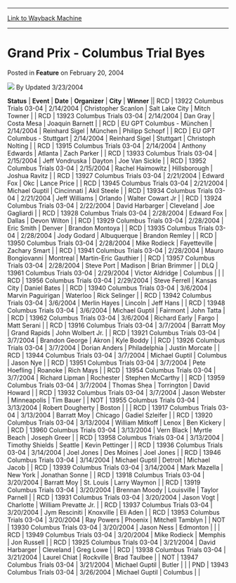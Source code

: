 
---
[Link to Wayback Machine](https://web.archive.org/web/20211028080853/https://magic.wizards.com/en/articles/archive/feature/grand-prix-columbus-trial-byes-2004-02-20)

[_metadata_:wayback_url]:- "https://magic.wizards.com/en/articles/archive/feature/grand-prix-columbus-trial-byes-2004-02-20"
[_metadata_:wayback_raw_url]:- "https://web.archive.org/web/20211028080853id_/https://magic.wizards.com/en/articles/archive/feature/grand-prix-columbus-trial-byes-2004-02-20"
[_metadata_:wayback_capture_timestamp]:- "2021-10-28 08:08:53+00:00"
[_metadata_:description]:- "StatusEventDateOrganizerCityWinnerRCD13922 Columbus Trials 03-042/14/2004Christopher ScanlonSalt Lake CityMitch Towner RCD13923 Columbus Trials 03-042/14/2004Dan GrayCosta MesaJoaquin Barnett RCDEU GPT Columbus - München2/14/2004Reinhard SigelMünchenPhilipp SchopfRCDEU GPT Columbus - Stuttgart2/14/2004Reinhard SigelStuttgartChristoph NoltingRCD13915 Columbus Trials"
[_metadata_:generator]:- "Drupal 7 (http://drupal.org)"
[_metadata_:publish_date]:- "2004-02-20"
---


Grand Prix - Columbus Trial Byes
================================



 Posted in **Feature**
 on February 20, 2004 






![](https://media.magic.wizards.com/styles/auth_small/public/generic-avatar-150_403.png)
By Updated 3/23/2004













 **Status** | **Event** | **Date** | **Organizer** | **City** | **Winner** || RCD | 13922 Columbus Trials 03-04 | 2/14/2004 | Christopher Scanlon | Salt Lake City | Mitch Towner  |
| RCD | 13923 Columbus Trials 03-04 | 2/14/2004 | Dan Gray | Costa Mesa | Joaquin Barnett  |
| RCD | EU GPT Columbus - München | 2/14/2004 | Reinhard Sigel | München | Philipp Schopf |
| RCD | EU GPT Columbus - Stuttgart | 2/14/2004 | Reinhard Sigel | Stuttgart | Christoph Nolting |
| RCD | 13915 Columbus Trials 03-04 | 2/14/2004 | Anthony Edwards | Atlanta | Zach Parker |
| RCD | 13933 Columbus Trials 03-04 | 2/15/2004 | Jeff Vondruska | Dayton | Joe Van Sickle |
| RCD | 13952 Columbus Trials 03-04 | 2/15/2004 | Rachel Haimowitz | Hillsborough | Joshua Ravitz  |
| RCD | 13927 Columbus Trials 03-04 | 2/21/2004 | Edward Fox | Okc | Lance Price |
| RCD | 13945 Columbus Trials 03-04 | 2/21/2004 | Michael Guptil | Cincinnati | Akil Steele |
| RCD | 13934 Columbus Trials 03-04 | 2/21/2004 | Jeff Williams | Orlando | Walter Cowart Jr |
| RCD | 13924 Columbus Trials 03-04 | 2/22/2004 | David Harbarger | Cleveland | Joe Gagliardi |
| RCD | 13928 Columbus Trials 03-04 | 2/28/2004 | Edward Fox | Dallas | Devon Wilton  |
| RCD | 13929 Columbus Trials 03-04 | 2/28/2004 | Eric Smith | Denver | Brandon Montoya  |
| RCD | 13935 Columbus Trials 03-04 | 2/28/2004 | Jody Godard | Albuquerque | Brandon Remley  |
| RCD | 13950 Columbus Trials 03-04 | 2/28/2004 | Mike Rodieck | Fayetteville | Zachary Smart  |
| RCD | 13941 Columbus Trials 03-04 | 2/28/2004 | Mauro Bongiovanni | Montreal | Martin-Eric Gauthier  |
| RCD | 13957 Columbus Trials 03-04 | 2/28/2004 | Steve Port | Madison | Brian Brimmer  |
| DLQ | 13961 Columbus Trials 03-04 | 2/29/2004 | Victor Aldridge | Columbus |  |
| RCD | 13956 Columbus Trials 03-04 | 2/29/2004 | Steve Ferrell | Kansas City | Daniel Bates  |
| RCD | 13940 Columbus Trials 03-04 | 3/6/2004 | Marvin Paguirigan | Waterloo | Rick Selinger |
| RCD | 13942 Columbus Trials 03-04 | 3/6/2004 | Merlin Hayes | Lincoln | Jeff Hans |
| RCD | 13948 Columbus Trials 03-04 | 3/6/2004 | Michael Guptil | Fairmont | John Tatta |
| RCD | 13962 Columbus Trials 03-04 | 3/6/2004 | Richard Early | Fargo | Matt Serani |
| RCD | 13916 Columbus Trials 03-04 | 3/7/2004 | Barratt Moy | Grand Rapids | John Wolbert Jr. |
| RCD | 13921 Columbus Trials 03-04 | 3/7/2004 | Brandon George | Akron | Kyle Boddy  |
| RCD | 13926 Columbus Trials 03-04 | 3/7/2004 | Dorian Anders | Philadelphia | Justin Morcate  |
| RCD | 13944 Columbus Trials 03-04 | 3/7/2004 | Michael Guptil | Columbus | Jason Nye  |
| RCD | 13951 Columbus Trials 03-04 | 3/7/2004 | Pete Hoefling | Roanoke | Rich Mays  |
| RCD | 13954 Columbus Trials 03-04 | 3/7/2004 | Richard Lipman | Rochester | Stephen McCarthy  |
| RCD | 13959 Columbus Trials 03-04 | 3/7/2004 | Thomas Shea | Torrington | David Howard  |
| RCD | 13932 Columbus Trials 03-04 | 3/7/2004 | Jason Webster | Minneapolis | Tim Bauer  |
| NOT | 13955 Columbus Trials 03-04 | 3/13/2004 | Robert Dougherty | Boston |  |
| RCD | 13917 Columbus Trials 03-04 | 3/13/2004 | Barratt Moy | Chicago | Gadiel Szleifer  |
| RCD | 13920 Columbus Trials 03-04 | 3/13/2004 | William Mitkoff | Lenox | Ben Kickery  |
| RCD | 13960 Columbus Trials 03-04 | 3/13/2004 | Vern Black | Myrtle Beach | Joseph Greer |
| RCD | 13958 Columbus Trials 03-04 | 3/13/2004 | Timothy Shields | Seattle | Kevin Pettinger |
| RCD | 13936 Columbus Trials 03-04 | 3/14/2004 | Joel Jones | Des Moines | Joel Jones |
| RCD | 13946 Columbus Trials 03-04 | 3/14/2004 | Michael Guptil | Detroit | Michael Jacob |
| RCD | 13939 Columbus Trials 03-04 | 3/14/2004 | Mark Mazella | New York | Jonathan Sonne |
| RCD | 13918 Columbus Trials 03-04 | 3/20/2004 | Barratt Moy | St. Louis | Larry Waymon  |
| RCD | 13919 Columbus Trials 03-04 | 3/20/2004 | Brennan Moody | Louisville | Taylor Parnell  |
| RCD | 13931 Columbus Trials 03-04 | 3/20/2004 | Jason Vogt | Charlotte | William Prevatte Jr. |
| RCD | 13937 Columbus Trials 03-04 | 3/20/2004 | Jym Resciniti | Knoxville | Eli Aden |
| RCD | 13953 Columbus Trials 03-04 | 3/20/2004 | Ray Powers | Phoenix | Mitchell Tamblyn  |
| NOT | 13930 Columbus Trials 03-04 | 3/20/2004 | Jason Ness | Edmonton |  |
| RCD | 13949 Columbus Trials 03-04 | 3/20/2004 | Mike Rodieck | Memphis | Jon Russell |
| RCD | 13925 Columbus Trials 03-04 | 3/21/2004 | David Harbarger | Cleveland | Greg Lowe |
| RCD | 13938 Columbus Trials 03-04 | 3/21/2004 | Laurel Chiat | Rockville | Brad Taulbee |
| NOT | 13947 Columbus Trials 03-04 | 3/21/2004 | Michael Guptil | Butler |  |
| PND | 13943 Columbus Trials 03-04 | 3/26/2004 | Michael Guptil | Columbus |  |








